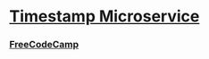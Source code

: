 
# [Timestamp Microservice](https://boilerplate-project-timestamp.shaw8wit.repl.co/)

### [FreeCodeCamp](https://www.freecodecamp.org/learn/apis-and-microservices/apis-and-microservices-projects/timestamp-microservice)

